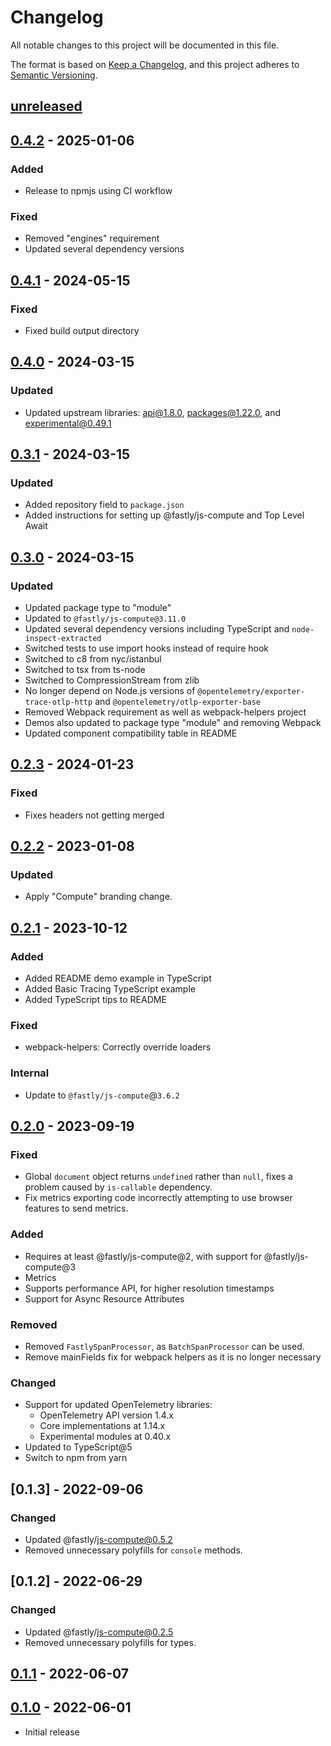 # Changelog

All notable changes to this project will be documented in this file.

The format is based on [Keep a Changelog](https://keepachangelog.com/en/1.0.0/),
and this project adheres to [Semantic Versioning](https://semver.org/spec/v2.0.0.html).

## [unreleased]

## [0.4.2] - 2025-01-06

### Added

- Release to npmjs using CI workflow

### Fixed

- Removed "engines" requirement
- Updated several dependency versions

## [0.4.1] - 2024-05-15

### Fixed

- Fixed build output directory

## [0.4.0] - 2024-03-15

### Updated

- Updated upstream libraries: api@1.8.0, packages@1.22.0, and experimental@0.49.1

## [0.3.1] - 2024-03-15

### Updated

- Added repository field to `package.json`
- Added instructions for setting up @fastly/js-compute and Top Level Await

## [0.3.0] - 2024-03-15

### Updated

- Updated package type to "module"
- Updated to `@fastly/js-compute@3.11.0`
- Updated several dependency versions including TypeScript and `node-inspect-extracted`
- Switched tests to use import hooks instead of require hook 
- Switched to c8 from nyc/istanbul
- Switched to tsx from ts-node
- Switched to CompressionStream from zlib
- No longer depend on Node.js versions of `@opentelemetry/exporter-trace-otlp-http` and `@opentelemetry/otlp-exporter-base`
- Removed Webpack requirement as well as webpack-helpers project
- Demos also updated to package type "module" and removing Webpack
- Updated component compatibility table in README

## [0.2.3] - 2024-01-23

### Fixed

- Fixes headers not getting merged

## [0.2.2] - 2023-01-08

### Updated 

- Apply "Compute" branding change.

## [0.2.1] - 2023-10-12

### Added

- Added README demo example in TypeScript
- Added Basic Tracing TypeScript example
- Added TypeScript tips to README

### Fixed

- webpack-helpers: Correctly override loaders

### Internal

- Update to `@fastly/js-compute`@`3.6.2`

## [0.2.0] - 2023-09-19

### Fixed

- Global `document` object returns `undefined` rather than `null`, fixes a problem caused by `is-callable` dependency.
- Fix metrics exporting code incorrectly attempting to use browser features to send metrics.

### Added

- Requires at least @fastly/js-compute@2, with support for @fastly/js-compute@3
- Metrics
- Supports performance API, for higher resolution timestamps
- Support for Async Resource Attributes

### Removed

- Removed `FastlySpanProcessor`, as `BatchSpanProcessor` can be used.
- Remove mainFields fix for webpack helpers as it is no longer necessary

### Changed

- Support for updated OpenTelemetry libraries:
  - OpenTelemetry API version 1.4.x
  - Core implementations at 1.14.x
  - Experimental modules at 0.40.x
- Updated to TypeScript@5
- Switch to npm from yarn

## [0.1.3] - 2022-09-06

### Changed

- Updated @fastly/js-compute@0.5.2
- Removed unnecessary polyfills for `console` methods. 

## [0.1.2] - 2022-06-29

### Changed

- Updated @fastly/js-compute@0.2.5
- Removed unnecessary polyfills for types. 

## [0.1.1] - 2022-06-07

## [0.1.0] - 2022-06-01

- Initial release

[unreleased]: https://github.com/fastly/compute-js-opentelemetry/compare/v0.4.2...HEAD
[0.4.2]: https://github.com/fastly/compute-js-opentelemetry/compare/v0.4.1...v0.4.2
[0.4.1]: https://github.com/fastly/compute-js-opentelemetry/compare/v0.4.0...v0.4.1
[0.4.0]: https://github.com/fastly/compute-js-opentelemetry/compare/v0.3.1...v0.4.0
[0.3.1]: https://github.com/fastly/compute-js-opentelemetry/compare/v0.3.0...v0.3.1
[0.3.0]: https://github.com/fastly/compute-js-opentelemetry/compare/v0.2.3...v0.3.0
[0.2.3]: https://github.com/fastly/compute-js-opentelemetry/compare/v0.2.2...v0.2.3
[0.2.2]: https://github.com/fastly/compute-js-opentelemetry/compare/v0.2.1...v0.2.2
[0.2.1]: https://github.com/fastly/compute-js-opentelemetry/compare/v0.2.0...v0.2.1
[0.2.0]: https://github.com/fastly/compute-js-opentelemetry/compare/v0.1.1...v0.2.0
[0.1.1]: https://github.com/fastly/compute-js-opentelemetry/compare/v0.1.0...v0.1.1
[0.1.0]: https://github.com/fastly/compute-js-opentelemetry/releases/tag/v0.1.0
